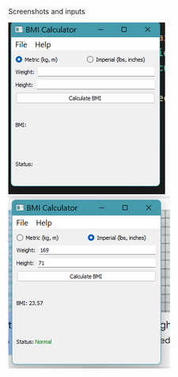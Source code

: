 Screenshots and inputs



![Screenshot](https://github.com/mukadasadylbekova/sixth_oop_project/blob/main/images/images/Screenshot%202025-03-04%20225945.png)
![Screenshot](https://github.com/mukadasadylbekova/sixth_oop_project/blob/main/images/images/Screenshot%202025-03-04%20233442.png)




